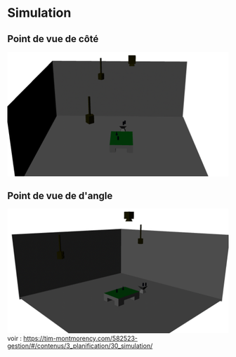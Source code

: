 # Simulation
## Point de vue de côté
![backview](side_etheria.png)
## Point de vue de d'angle
![sideview](etheria_rendu.png)
voir :  https://tim-montmorency.com/582523-gestion/#/contenus/3_planification/30_simulation/
